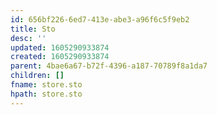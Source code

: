 ```yaml
---
id: 656bf226-6ed7-413e-abe3-a96f6c5f9eb2
title: Sto
desc: ''
updated: 1605290933874
created: 1605290933874
parent: 4bae6a67-b72f-4396-a187-70789f8a1da7
children: []
fname: store.sto
hpath: store.sto
---
```



